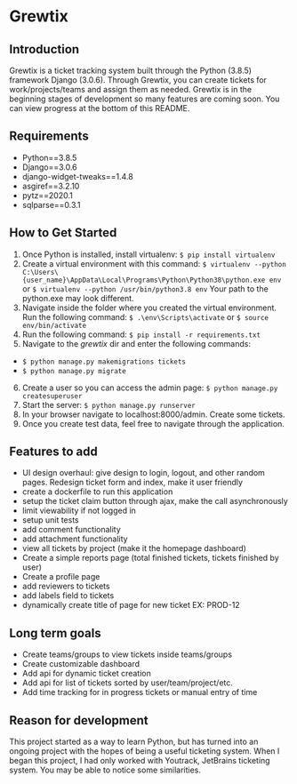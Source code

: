 __Grewtix__
============
    
 Introduction
 ----------------
Grewtix is a ticket tracking system built through the Python (3.8.5) framework Django (3.0.6). Through Grewtix, you can create tickets for work/projects/teams and assign them as needed. Grewtix is in the beginning stages of development so many features are coming soon. You can view progress at the bottom of this README.

 Requirements
 ----------------
 - Python==3.8.5
 - Django==3.0.6
 - django-widget-tweaks==1.4.8
 - asgiref==3.2.10
 - pytz==2020.1
 - sqlparse==0.3.1

 How to Get Started
 ----------------
 1) Once Python is installed, install virtualenv: `$ pip install virtualenv`
 2) Create a virtual environment with this command: 
 `$ virtualenv --python C:\Users\{user_name}\AppData\Local\Programs\Python\Python38\python.exe env` or `$ virtualenv --python /usr/bin/python3.8 env`
 Your path to the python.exe may look different.
 3) Navigate inside the folder where you created the virtual environment. Run the following command: `$ .\env\Scripts\activate` or `$ source env/bin/activate`
 4) Run the following command: `$ pip install -r requirements.txt`
 5) Navigate to the *grewtix* dir and enter the following commands: 
 - `$ python manage.py makemigrations tickets`
 - `$ python manage.py migrate`
 6) Create a user so you can access the admin page: `$ python manage.py createsuperuser`
 7) Start the server: `$ python manage.py runserver`
 9) In your browser navigate to localhost:8000/admin. Create some tickets.
 10) Once you create test data, feel free to navigate through the application.

Features to add
---------------
 * UI design overhaul: give design to login, logout, and other random pages. Redesign ticket form and index, make it user friendly
 * create a dockerfile to run this application
 * setup the ticket claim button through ajax, make the call asynchronously 
 * limit viewability if not logged in
 * setup unit tests
 * add comment functionality
 * add attachment functionality
 * view all tickets by project (make it the homepage dashboard)
 * Create a simple reports page (total finished tickets, tickets finished by user)
 * Create a profile page
 * add reviewers to tickets
 * add labels field to tickets
 * dynamically create title of page for new ticket EX: PROD-12

Long term goals
------------------------
 * Create teams/groups to view tickets inside teams/groups
 * Create customizable dashboard
 * Add api for dynamic ticket creation
 * Add api for list of tickets sorted by user/team/project/etc.
 * Add time tracking for in progress tickets or manual entry of time

Reason for development
----------------------
This project started as a way to learn Python, but has turned into an ongoing project with the hopes of being a useful ticketing system. When I began this project, I had only worked with Youtrack, JetBrains ticketing system. You may be able to notice some similarities. 